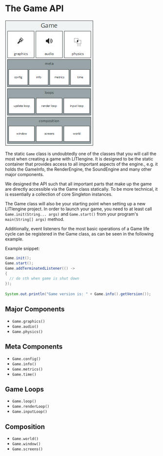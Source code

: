 # The Game API

![Game API](../images/api-game.png)

The static `Game` class is undoubtedly one of the classes that you will call the most when creating a game with LITIengine.
It is designed to be the static container that provides access to all important aspects of the engine., e.g. it holds the GameInfo, the RenderEngine, the SoundEngine and many other major components.

We designed the API such that all important parts that make up the game are directly accessible via the Game class statically.
To be more technical, it is essentially a collection of core Singleton instances.

The Game class will also be your starting point when setting up a new LITIengine project.
In order to launch your game,  you need to at least call `Game.init(String... args)` and `Game.start()` from your program's `main(String[] args)` method.

Additionally, event listeners for the most basic operations of a Game life cycle can be registered in the Game class, as can be seen in the following example.

Example snippet:
```java
Game.init();
Game.start();
Game.addTerminatedListener(() -> 
{
  // do sth when game is shut down
});

System.out.println("Game version is: " + Game.info().getVersion());
```
## Major Components
 * `Game.graphics()`
 * `Game.audio()`
 * `Game.physics()`

## Meta Components
 * `Game.config()`
 * `Game.info()`
 * `Game.metrics()`
 * `Game.time()`

## Game Loops
 * `Game.loop()`
 * `Game.renderLoop()`
 * `Game.inputLoop()`

## Composition
 * `Game.world()`
 * `Game.window()`
 * `Game.screens()`
